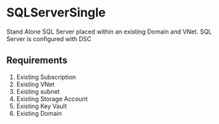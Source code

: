 # SQLServerSingle
Stand Alone SQL Server placed within an existing Domain and VNet.  SQL Server is configured with DSC

## Requirements
1. Existing Subscription
2. Existing VNet
3. Existing subnet
4. Existing Storage Account
5. Existing Key Vault
6. Existing Domain 
